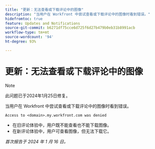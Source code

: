 ```yaml
---
title: "更新：无法查看或下载评论中的图像"
description: "当用户在 Workfront 中尝试查看或下载评论中的图像时看到错误。"
hidefromtoc: true
feature: Updates and Notifications
source-git-commit: b6271df75cce6d725f6d27b479b0eb31b8991acb
workflow-type: tm+mt
source-wordcount: '94'
ht-degree: 93%

---
```



# 更新：无法查看或下载评论中的图像

>[!NOTE]
>
>此问题已于2024年1月25日修复。

当用户在 Workfront 中尝试查看或下载评论中的图像时看到错误。

`Access to <domain>.my.workfront.com was denied`

* 在旧评论体验中，用户既不能查看也不能下载图像。
* 在新评论体验中，用户可查看图像，但无法下载它。

_首次报告于 2024 年 1 月 16 日。_
